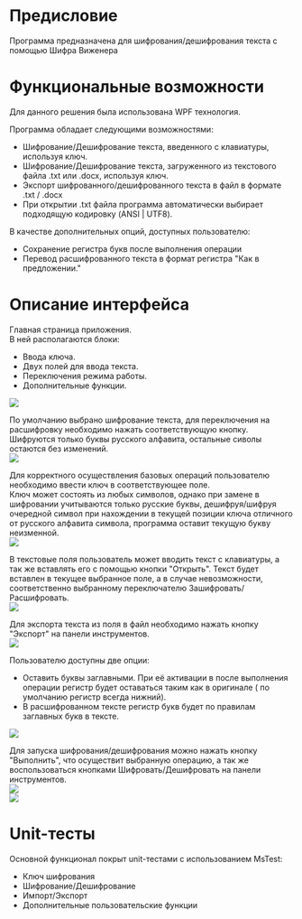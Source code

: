 # Предисловие
Программа предназначена для шифрования/дешифрования текста с помощью Шифра Виженера

# Функциональные возможности
Для данного решения была использована WPF технология.

Программа обладает следующими возможностями:  
- Шифрование/Дешифрование текста, введенного с клавиатуры, используя ключ.  
- Шифрование/Дешифрование текста, загруженного из текстового файла .txt или .docx, используя ключ.  
- Экспорт шифрованного/дешифрованного текста в файл в формате .txt / .docx  
- При открытии .txt файла программа автоматически выбирает подходящую кодировку (ANSI | UTF8).

В качестве дополнительных опций, доступных пользователю:  
- Сохранение регистра букв после выполнения операции  
- Перевод расшифрованного текста в формат регистра "Как в предложении."  

# Описание интерфейса
Главная страница приложения.  
В ней располагаются блоки:  
- Ввода ключа.  
- Двух полей для ввода текста.  
- Переключения режима работы.  
- Дополнительные функции.  

![](https://github.com/Mur-mur/Kurs_WPF/blob/master/Description%20Pictures/MainWindow.png)

По умолчанию выбрано шифрование текста, для переключения на расшифровку необходимо нажать соответствующую кнопку. Шифруются только буквы русского алфавита, остальные сиволы остаются без изменений.  
![](https://github.com/Mur-mur/Kurs_WPF/blob/master/Description%20Pictures/Change.png)  

Для корректного осуществления базовых операций пользователю необходимо ввести ключ в соответствующее поле.  
Ключ может состоять из любых символов, однако при замене в шифровании учитываются только русские буквы, дешифруя/шифруя очередной символ при нахождении в текущей позиции ключа отличного от русского алфавита символа, программа оставит текущую букву неизменной.  
![](https://github.com/Mur-mur/Kurs_WPF/blob/master/Description%20Pictures/Key.png) 

В текстовые поля пользователь может вводить текст с клавиатуры, а так же вставлять его с помощью кнопки "Открыть".
Текст будет вставлен в текущее выбранное поле, а в случае невозможности, соответственно выбранному переключателю Зашифровать/Расшифровать.  
![](https://github.com/Mur-mur/Kurs_WPF/blob/master/Description%20Pictures/Open.png)  

Для экспорта текста из поля в файл необходимо нажать кнопку "Экспорт" на панели инструментов.  
![](https://github.com/Mur-mur/Kurs_WPF/blob/master/Description%20Pictures/Export.png)  

Пользователю доступны две опции:  
- Оставить буквы заглавными. При её активации в после выполнения операции регистр будет оставаться таким как в оригинале ( по умолчанию регистр всегда нижний).  
- В расшифрованном тексте регистр букв будет по правилам заглавных букв в тексте.  

![](https://github.com/Mur-mur/Kurs_WPF/blob/master/Description%20Pictures/Register.png)  

Для запуска шифрования/дешифрования можно нажать кнопку "Выполнить", что осуществит выбранную операцию, а так же воспользоваться кнопками Шифровать/Дешифровать на панели инструментов.  
![](https://github.com/Mur-mur/Kurs_WPF/blob/master/Description%20Pictures/Execute.png)  
![](https://github.com/Mur-mur/Kurs_WPF/blob/master/Description%20Pictures/Encrypt-Decrypt.png)  

# Unit-тесты
Основной функционал покрыт unit-тестами с использованием MsTest:  
- Ключ шифрования  
- Шифрование/Дешифрование  
- Импорт/Экспорт  
- Дополнительные пользовательские функции  

